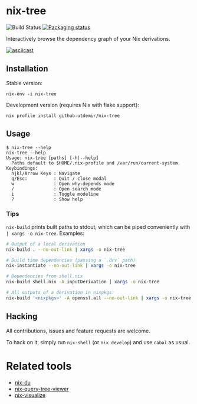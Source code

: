 # nix-tree

![Build Status](https://github.com/utdemir/nix-tree/workflows/nix-build/badge.svg)
[![Packaging status](https://repology.org/badge/vertical-allrepos/haskell:nix-tree.svg)](https://repology.org/project/haskell:nix-tree/versions)

Interactively browse the dependency graph of your Nix derivations.

[![asciicast](https://asciinema.org/a/ahDveBL1gs5t36z1myePtrKpR.svg)](https://asciinema.org/a/ahDveBL1gs5t36z1myePtrKpR)

## Installation

Stable version:

```
nix-env -i nix-tree
```

Development version (requires Nix with flake support):

```
nix profile install github:utdemir/nix-tree
```

## Usage

```
$ nix-tree --help
nix-tree --help
Usage: nix-tree [paths] [-h|--help]
  Paths default to $HOME/.nix-profile and /var/run/current-system.
Keybindings:
  hjkl/Arrow Keys : Navigate
  q/Esc:          : Quit / close modal
  w               : Open why-depends mode
  /               : Open search mode
  i               : Toggle modeline
  ?               : Show help
```

[home-manager]: https://github.com/rycee/home-manager

### Tips

`nix-build` prints built paths to stdout, which can be piped conveniently
with `| xargs -o nix-tree`. Examples:

```bash
# Output of a local derivation
nix-build . --no-out-link | xargs -o nix-tree

# Build time dependencies (passing a `.drv` path)
nix-instantiate --no-out-link | xargs -o nix-tree

# Dependencies from shell.nix
nix-build shell.nix -A inputDerivation | xargs -o nix-tree

# All outputs of a derivation in nixpkgs:
nix-build '<nixpkgs>' -A openssl.all --no-out-link | xargs -o nix-tree
```

## Hacking

All contributions, issues and feature requests are welcome.

To hack on it, simply run `nix-shell` (or `nix develop`) and use `cabal` as usual.

# Related tools

* [nix-du](https://github.com/symphorien/nix-du)
* [nix-query-tree-viewer](https://github.com/cdepillabout/nix-query-tree-viewer)
* [nix-visualize](https://github.com/craigmbooth/nix-visualize)
